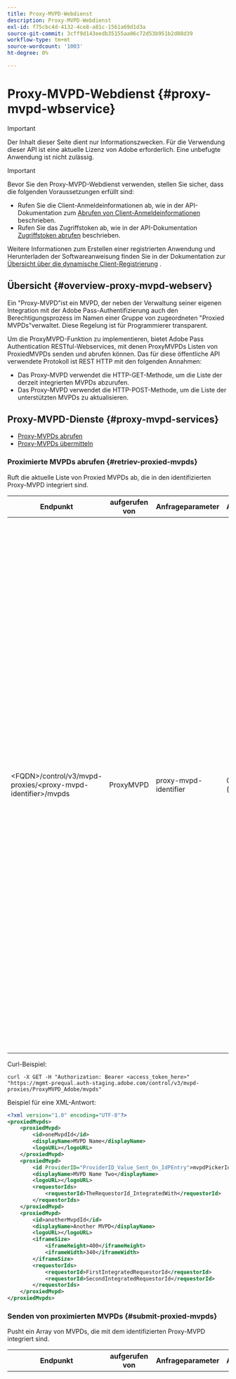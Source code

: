 ```yaml
---
title: Proxy-MVPD-Webdienst
description: Proxy-MVPD-Webdienst
exl-id: f75cbc4d-4132-4ce8-a81c-1561a69d1d3a
source-git-commit: 3cff9d143eedb35155aa06c72d53b951b2d08d39
workflow-type: tm+mt
source-wordcount: '1003'
ht-degree: 0%

---
```



# Proxy-MVPD-Webdienst {#proxy-mvpd-wbservice}

>[!IMPORTANT]
>
> Der Inhalt dieser Seite dient nur Informationszwecken. Für die Verwendung dieser API ist eine aktuelle Lizenz von Adobe erforderlich. Eine unbefugte Anwendung ist nicht zulässig.

>[!IMPORTANT]
>
> Bevor Sie den Proxy-MVPD-Webdienst verwenden, stellen Sie sicher, dass die folgenden Voraussetzungen erfüllt sind:
>
> * Rufen Sie die Client-Anmeldeinformationen ab, wie in der API-Dokumentation zum [Abrufen von Client-Anmeldeinformationen](./dcr-api/apis/dynamic-client-registration-apis-retrieve-client-credentials.md) beschrieben.
> * Rufen Sie das Zugriffstoken ab, wie in der API-Dokumentation [Zugriffstoken abrufen](./dcr-api/apis/dynamic-client-registration-apis-retrieve-access-token.md) beschrieben.
>
> Weitere Informationen zum Erstellen einer registrierten Anwendung und Herunterladen der Softwareanweisung finden Sie in der Dokumentation zur [Übersicht über die dynamische Client-Registrierung](./dcr-api/dynamic-client-registration-overview.md) .

## Übersicht {#overview-proxy-mvpd-webserv}

Ein &quot;Proxy-MVPD&quot;ist ein MVPD, der neben der Verwaltung seiner eigenen Integration mit der Adobe Pass-Authentifizierung auch den Berechtigungsprozess im Namen einer Gruppe von zugeordneten &quot;Proxied MVPDs&quot;verwaltet. Diese Regelung ist für Programmierer transparent.

Um die ProxyMVPD-Funktion zu implementieren, bietet Adobe Pass Authentication RESTful-Webservices, mit denen ProxyMVPDs Listen von ProxiedMVPDs senden und abrufen können. Das für diese öffentliche API verwendete Protokoll ist REST HTTP mit den folgenden Annahmen:

- Das Proxy-MVPD verwendet die HTTP-GET-Methode, um die Liste der derzeit integrierten MVPDs abzurufen.
- Das Proxy-MVPD verwendet die HTTP-POST-Methode, um die Liste der unterstützten MVPDs zu aktualisieren.

## Proxy-MVPD-Dienste {#proxy-mvpd-services}

- [Proxy-MVPDs abrufen](#retriev-proxied-mvpds)
- [Proxy-MVPDs übermitteln](#submit-proxied-mvpds)

### Proximierte MVPDs abrufen {#retriev-proxied-mvpds}

Ruft die aktuelle Liste von Proxied MVPDs ab, die in den identifizierten Proxy-MVPD integriert sind.

| Endpunkt | aufgerufen von | Anfrageparameter | Anforderungsheader | HTTP-Methode | HTTP-Antwort |
|--------------------------------------------------------------------------|-----------|-----------------------|---------------------------|-------------|-----------------------------------------------------------------------------------------------------------------------------------------------------------------------------------------------------------------------------------------------------------------------------------------------------------------------------------------------------------------------------------------------------------------------------------------------------------------------------------------------------------------------------------------------------------------------------------------------------------------------------------------------------------------------------------------------------------------------------------------------------------------------------------------------------------------------------------------------------------|
| &lt;FQDN>/control/v3/mvpd-proxies/&lt;proxy-mvpd-identifier>/mvpds | ProxyMVPD | proxy-mvpd-identifier | Genehmigung (erforderlich) | GET | <ul><li> 200 (ok) - Die Anfrage wurde erfolgreich verarbeitet und die Antwort enthält eine Liste von ProxiedMVPDs im XML-Format</li><li>401 (nicht autorisiert) - Gibt einen der folgenden Werte an:<ul><li>Der Client MUSS ein neues access_token anfordern</li><li>Die Anfrage stammt von einer IP-Adresse, die nicht in der Zulassungsliste vorhanden ist</li><li>Das Token ist nicht gültig.</li></ul></li><li>403 (Verboten) - Gibt an, ob der Vorgang für die angegebenen Parameter nicht unterstützt wird oder der Proxy-MVPD nicht als Proxy festgelegt ist oder fehlt</li><li>405 (Methode nicht erlaubt) - Es wurde eine andere HTTP-Methode als GET oder POST verwendet. Entweder wird die HTTP-Methode im Allgemeinen nicht unterstützt oder für diesen spezifischen Endpunkt wird sie nicht unterstützt.</li><li>500 (interner Server-Fehler) - Auf der Serverseite wurde während des Anfrageprozesses ein Fehler ausgelöst.</li></ul> |

Curl-Beispiel:

`curl -X GET -H "Authorization: Bearer <access_token_here>" "https://mgmt-prequal.auth-staging.adobe.com/control/v3/mvpd-proxies/ProxyMVPD_Adobe/mvpds"`


Beispiel für eine XML-Antwort:

```xml
<?xml version="1.0" encoding="UTF-8"?>
<proxiedMvpds>
    <proxiedMvpd>
        <id>oneMvpdId</id>
        <displayName>MVPD Name</displayName>
        <logoURL></logoURL>
    </proxiedMvpd>
    <proxiedMvpd>
        <id ProviderID="ProviderID_Value_Sent_On_IdPEntry">mvpdPickerId</id>
        <displayName>MVPD Name Two</displayName>
        <logoURL></logoURL>
        <requestorIds>
            <requestorId>TheRequestorId_IntegratedWith</requestorId>
        </requestorIds>
    </proxiedMvpd>
    <proxiedMvpd>
        <id>anotherMvpdId</id>
        <displayName>Another MVPD</displayName>
        <logoURL></logoURL>
        <iframeSize>
            <iframeHeight>400</iframeHeight>
            <iframeWidth>340</iframeWidth>
        </iframeSize>
        <requestorIds>
            <requestorId>FirstIntegratedRequestorId</requestorId>
            <requestorId>SecondIntegratedRequestorId</requestorId>
        </requestorIds>
    </proxiedMvpd>
</proxiedMvpds>
```

### Senden von proximierten MVPDs {#submit-proxied-mvpds}

Pusht ein Array von MVPDs, die mit dem identifizierten Proxy-MVPD integriert sind.

| Endpunkt | aufgerufen von | Anfrageparameter | Anforderungsheader | HTTP-Methode | HTTP-Antwort |
|:------------------------------------------------------------------------:|:---------:|-----------------------|:---------------------------------------------------:|:-----------:|:---------------------------------------------------------------------------------------------------------------------------------------------------------------------------------------------------------------------------------------------------------------------------------------------------------------------------------------------------------------------------------------------------------------------------------------------------------------------------------------------------------------------------------------------------------------------------------------------------------------------------------------------------------------------------------------------------------------------------------------------------------------------------------------------------------------------------------------------------------------------------------------------------------------------------------------------------------------------------------------------------------------------------------------------------------------------------------------------------------------:|
| &lt;FQDN>/control/v3/mvpd-proxies/&lt;proxy-mvpd-identifier>/mvpds | ProxyMVPD | proxy-mvpd-identifier | Authorization (Obligatorisch) proxied-mvpds (erforderlich) | POST | <ul><li>201 (erstellt) - Push-Benachrichtigung wurde erfolgreich verarbeitet</li><li>400 (ungültige Anforderung) - Der Server weiß nicht, wie die Anfrage verarbeitet werden soll:<ul><li>Eingehende XML entspricht nicht dem in dieser Spezifikation veröffentlichten Schema</li><li>Die proximierten mvpds verfügen nicht über eindeutige IDs</li><li>Die gepushten requestorIds sind nicht vorhanden Andere Servlet-Container-Grund für 400-Antwortcode</li></ul><li>401 (nicht autorisiert) - Gibt einen der folgenden Werte an:<ul><li>Der Client MUSS ein neues access_token anfordern</li><li>Die Anfrage stammt von einer IP-Adresse, die nicht in der Zulassungsliste vorhanden ist</li><li>Das Token ist nicht gültig.</li></ul></li><li>403 (Verboten) - Gibt an, ob der Vorgang für die angegebenen Parameter nicht unterstützt wird oder der Proxy-MVPD nicht als Proxy festgelegt ist oder fehlt</li><li>405 (Methode nicht erlaubt) - Es wurde eine andere HTTP-Methode als GET oder POST verwendet. Entweder wird die HTTP-Methode im Allgemeinen nicht unterstützt oder für diesen spezifischen Endpunkt wird sie nicht unterstützt.</li><li>500 (interner Server-Fehler) - Auf der Serverseite wurde während des Anfrageprozesses ein Fehler ausgelöst.</li></ul> |

Curl-Beispiel:

`curl -X POST -H "Authorization: Bearer <access_token_here>" "https://mgmt-prequal.auth.adobe.com/control/v3/mvpd-proxies/ProxyMVPD_Adobe/mvpds" -d "proxied-mvpds=%3CproxiedMvpds%3E%3CproxiedMvpd%3E%3CdisplayName%3EFirst%20MVPD%20Name%3C%2FdisplayName%3E%3Cid%3EfirstMVPDId%3C%2Fid%3E%3ClogoURL%3E%3C%2FlogoURL%3E%3C%2FproxiedMvpd%3E%3CproxiedMvpd%3E%3Cid%20ProviderID%3D%22ProviderID_Value_Sent_On_IdPEntry%22%3EmvpdPickerId%3C%2Fid%3E%3CdisplayName%3EMVPD%20Name%20Two%3C%2FdisplayName%3E%3ClogoURL%3E%3C%2FlogoURL%3E%3CrequestorIds%3E%3CrequestorId%3ETHE_REQUESTOR_ID%3C%2FrequestorId%3E%3C%2FrequestorIds%3E%3C%2FproxiedMvpd%3E%3C%2FproxiedMvpds%3E"`



XML-Beispiel:

```xml
<?xml version="1.0" encoding="UTF-8"?>
<proxiedMvpds>
    <proxiedMvpd>
        <id>oneMvpdId</id>
        <displayName>MVPD Name</displayName>
        <logoURL></logoURL>
    </proxiedMvpd>
    <proxiedMvpd>
        <id ProviderID="ProviderID_Value_Sent_On_IdPEntry">mvpdPickerId</id>
        <displayName>MVPD Name Two</displayName>
        <logoURL></logoURL>
        <requestorIds>
            <requestorId>TheRequestorId_IntegratedWith</requestorId>
        </requestorIds>
    </proxiedMvpd>
    <proxiedMvpd>
        <id>anotherMvpdId</id>
        <displayName>Another MVPD</displayName>
        <logoURL></logoURL>
        <iframeSize>
            <iframeHeight>400</iframeHeight>
            <iframeWidth>340</iframeWidth>
        </iframeSize>
        <requestorIds>
            <requestorId>FirstIntegratedRequestorId</requestorId>
            <requestorId>SecondIntegratedRequestorId</requestorId>
        </requestorIds>
    </proxiedMvpd>
</proxiedMvpds>
```


### Posting-Häufigkeit {#posting-frequency}

Adobe Pass Authentication empfiehlt, dass ProxyMVPDs ihre Liste von ProxiedMVPDs nur dann per Push übertragen, wenn eine Änderung gegenüber dem vorherigen Push erfolgt.

### Löschen von proximierten MVPDs {#delete-proxied-freqency}

Wenn der ProxyMVPD einen XML-Datensatz mit einer leeren ProxiedMVPDs-Liste pusht, wird diese leere Liste in unserem System wie jede andere Liste gespeichert, wodurch die vorherige Liste effektiv gelöscht wird.



## XSD-Format {#xsd-format}

Adobe hat das folgende akzeptierte Format für das Posten/Abrufen von proximierten MVPDs von/zu unserem öffentlichen Webdienst definiert:

```xml
<?xml version="1.0" encoding="UTF-8"?>
<xs:schema xmlns:xs="http://www.w3.org/2001/XMLSchema"
           xmlns:pxm="http://tve.adobe.com/data/proxiedmvpd"
           targetNamespace="http://tve.adobe.com/data/proxiedmvpd"
           elementFormDefault="qualified"
           version="1.0">
    <xs:complexType name="iframeSize">
        <xs:all>
            <xs:element name="iframeHeight" type="xs:int" minOccurs="1" maxOccurs="1" nillable="false"/>
            <xs:element name="iframeWidth" type="xs:int" minOccurs="1" maxOccurs="1" nillable="false"/>
        </xs:all>
    </xs:complexType>
    <xs:complexType name="requestorIds">
        <xs:annotation>
            <xs:documentation>List of requestors/programmers integrated with the proxied MVPD</xs:documentation>
        </xs:annotation>
        <xs:sequence>
            <xs:element name="requestorId" type="xs:string" minOccurs="1" maxOccurs="unbounded" nillable="false">
                <xs:annotation>
                    <xs:documentation>The requestor/programmer identifier recognized by Adobe</xs:documentation>
                </xs:annotation>
            </xs:element>
        </xs:sequence>
    </xs:complexType>
    <xs:complexType name="proxiedMvpd">
        <xs:all>
            <xs:element name="id" minOccurs="1" maxOccurs="1" nillable="false">
                <xs:annotation>
                    <xs:documentation>The id must conform to the regular expression: ([a-zA-Z0-9]+((\-)|[_])*)</xs:documentation>
                </xs:annotation>
                <xs:complexType>
                    <xs:simpleContent>
                        <xs:extension base="xs:string">
                            <xs:attribute name="ProviderID">
                                <xs:simpleType>
                                    <xs:restriction base="xs:string">
                                        <xs:minLength value="1"/>
                                        <xs:maxLength value="128"/>
                                    </xs:restriction>
                                </xs:simpleType>
                            </xs:attribute>
                        </xs:extension>
                    </xs:simpleContent>
                </xs:complexType>
            </xs:element>
            <xs:element name="displayName" type="xs:string" minOccurs="1" maxOccurs="1" nillable="false"/>
            <xs:element name="logoURL" type="xs:anyURI" minOccurs="1" maxOccurs="1" nillable="false"/>
            <xs:element name="iframeSize" type="pxm:iframeSize" minOccurs="0" maxOccurs="1"/>
            <xs:element name="requestorIds" type="pxm:requestorIds" minOccurs="0" maxOccurs="1"/>
        </xs:all>
    </xs:complexType>
    <xs:element name="proxiedMvpds">
        <xs:annotation>
            <xs:documentation>List of Proxied MVPD</xs:documentation>
        </xs:annotation>
        <xs:complexType>
            <xs:sequence>
                <xs:element name="proxiedMvpd" type="pxm:proxiedMvpd" minOccurs="0" maxOccurs="unbounded"/>
            </xs:sequence>
        </xs:complexType>
    </xs:element>
</xs:schema>
```

**Hinweise zu Elementen:**

-   `id` (erforderlich) - Die Proxied MVPD ID muss eine Zeichenfolge sein, die für den Namen des MVPD relevant ist, wobei eines der folgenden Zeichen verwendet wird (da sie Programmierern zu Tracking-Zwecken zur Verfügung gestellt wird):
-   Alle alphanumerischen Zeichen, Unterstriche (_) und Bindestriche (&quot;-&quot;).
-   Die idID muss dem folgenden regulären Ausdruck entsprechen:
`(a-zA-Z0-9((-)|_)*)`

    Daher muss es mindestens ein Zeichen enthalten, mit einem Brief beginnen und mit jedem Buchstaben, jeder Ziffer, jedem Bindestrich oder jedem Unterstrich fortfahren.

-   `iframeSize` (optional) - Das iframeSize-Element ist optional und definiert die Größe des iFrame, wenn sich die MVPD-Authentifizierungsseite in einem iFrame befinden soll. Wenn das iframeSize-Element nicht vorhanden ist, erfolgt die Authentifizierung andernfalls auf einer vollständigen Browser-Umleitungsseite.
-   `requestorIds` (optional) - Die Werte der Anforderer-IDs werden durch Adobe bereitgestellt. Eine Anforderung besteht darin, dass ein proximierter MVPD mit mindestens einer requestorId integriert werden muss. Wenn das &quot;requestorIds&quot;-Tag nicht im proximierten MVPD-Element vorhanden ist, wird dieses proximierte MVPD in alle verfügbaren Anforderer integriert, die unter dem Proxy-MVPD integriert sind.
-   `ProviderID` (optional) - Wenn das ProviderID-Attribut im id-Element vorhanden ist, wird der Wert von ProviderID bei der SAML-Authentifizierungsanforderung als Proxy-MVPD/SubMVPD-ID (anstelle des ID-Werts) an den Proxy-MVPD gesendet. In diesem Fall wird der Wert der ID nur in der auf der Programmier-Seite angezeigten MVPD-Auswahl und intern von der Adobe Pass-Authentifizierung verwendet. Das ProviderID-Attribut muss zwischen 1 und 128 Zeichen lang sein.

## Sicherheit {#security}

Damit ein Antrag als gültig betrachtet werden kann, muss er folgende Regeln beachten:

- Der Anforderungsheader muss das Sicherheitstoken für den Zugriff auf Oauth2 enthalten, das Sie wie in der API-Dokumentation [Zugriffstoken abrufen](./dcr-api/apis/dynamic-client-registration-apis-retrieve-access-token.md) beschrieben erhalten haben.
- Die Anfrage muss von einer bestimmten IP-Adresse stammen, die zugelassen wurde.
- Die Anfrage muss über das SSL-Protokoll gesendet werden.

Alle im Anforderungsheader vorhandenen Parameter, die oben nicht aufgeführt sind, werden ignoriert.

Curl-Beispiel:

`curl -X GET -H "Authorization: Bearer <access_token_here>" "https://mgmt-prequal.auth-staging.adobe.com/control/v3/proxiedMvpds"`

## Proxy-MVPD-Webdienst-Endpunkte für die Adobe Pass-Authentifizierungsumgebungen {#proxy-mvpd-wevserv-endpoints}

- **Produktions-URL:** https://mgmt.auth.adobe.com/control/v3/proxiedMvpds
- **Staging-URL:** https://mgmt.auth-staging.adobe.com/control/v3/proxiedMvpds
- **PreQual-Production-URL:** https://mgmt-prequal.auth.adobe.com/control/v3/proxiedMvpds
- **PreQual-Staging-URL:** https://mgmt-prequal.auth-staging.adobe.com/control/v3/proxiedMvpds

<!--
>[!RELATEDINFORMATION]
>* [Proxy MVPD SAML integration](/help/authentication/proxy-mvpd-saml-int.md)
>* [User metadata exchange](/help/authentication/mvpd-user-metadata-exchng.md)
>* [Technical paper](/help/authentication/technical-paper.md)
>* [Adobe Pass Authentication glossary](/help/authentication/glossary.md)
-->
